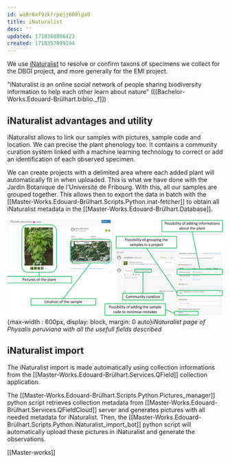 ```yaml
---
id: wa0r6af9zkfrpejj600lga0
title: iNaturalist
desc: ''
updated: 1718360806423
created: 1718357899194
---
```

We use [iNaturalist](https://www.inaturalist.org/home) to resolve or confirm taxons of specimens we collect for the DBGI project, and more generally for the EMI project.

"iNaturalist is an online social network of people sharing biodiversity information to help each other learn about nature" ([[Bachelor-Works.Edouard-Brülhart.biblio._f]])

## iNaturalist advantages and utility

iNaturalist allows to link our samples with pictures, sample code and location. We can precise the plant phenology too. It contains a community curation system linked with a machine learning technology to correct or add an identification of each observed specimen.

We can create projects with a delimited area where each added plant will automatically fit in when uploaded. This is what we have done with the Jardin Botanique de l'Université de Fribourg. With this, all our samples are grouped together. This allows then to export the data in batch with the [[Master-Works.Edouard-Brülhart.Scripts.Python.inat-fetcher]] to obtain all iNaturalist metadata in the [[Master-Works.Edouard-Brülhart.Database]].

![Build settings orthomosaic](assets/images/iNaturalist_page.png){max-width : 600px, display: block, margin: 0 auto}*iNaturalist page of Physalis peruviana with all the usefull fields described*

## iNaturalist import

The iNaturalist import is made automatically using collection informations from the [[Master-Works.Edouard-Brülhart.Services.QField]] collection application.

The [[Master-Works.Edouard-Brülhart.Scripts.Python.Pictures_manager]] python script retrieves collection metadata from [[Master-Works.Edouard-Brülhart.Services.QFieldCloud]] server and generates pictures with all needed metadata for iNaturalist. Then, the [[Master-Works.Edouard-Brülhart.Scripts.Python.iNaturalist_import_bot]] python script will automatically upload these pictures in iNaturalist and generate the observations.

[[Master-works]]